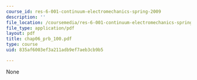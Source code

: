 ```yaml
---
course_id: res-6-001-continuum-electromechanics-spring-2009
description: ''
file_location: /coursemedia/res-6-001-continuum-electromechanics-spring-2009/835af6003ef3a211adb9ef7aeb3cb9b5_chap06_prb_100.pdf
file_type: application/pdf
layout: pdf
title: chap06_prb_100.pdf
type: course
uid: 835af6003ef3a211adb9ef7aeb3cb9b5

---
```

None